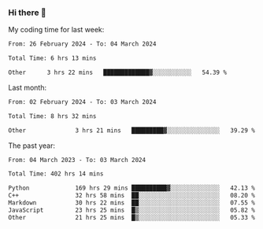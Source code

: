 ### Hi there 👋

My coding time for last week:

<!--START_SECTION:week-->

```txt
From: 26 February 2024 - To: 04 March 2024

Total Time: 6 hrs 13 mins

Other      3 hrs 22 mins   █████████████▓░░░░░░░░░░░   54.39 %
```

<!--END_SECTION:week-->

Last month:

<!--START_SECTION:month-->

```txt
From: 02 February 2024 - To: 03 March 2024

Total Time: 8 hrs 32 mins

Other              3 hrs 21 mins   █████████▓░░░░░░░░░░░░░░░   39.29 %
```

<!--END_SECTION:month-->

The past year:

<!--START_SECTION:year-->

```txt
From: 04 March 2023 - To: 03 March 2024

Total Time: 402 hrs 14 mins

Python             169 hrs 29 mins ██████████▓░░░░░░░░░░░░░░   42.13 %
C++                32 hrs 58 mins  ██░░░░░░░░░░░░░░░░░░░░░░░   08.20 %
Markdown           30 hrs 22 mins  ██░░░░░░░░░░░░░░░░░░░░░░░   07.55 %
JavaScript         23 hrs 25 mins  █▒░░░░░░░░░░░░░░░░░░░░░░░   05.82 %
Other              21 hrs 25 mins  █▒░░░░░░░░░░░░░░░░░░░░░░░   05.33 %
```

<!--END_SECTION:year-->
